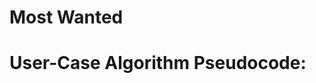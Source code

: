 # Most Wanted 

# User-Case Algorithm Pseudocode:
<!-- TODO: User-Case 1:  -->
<!-- 
(10 points): As a user, I want to be able to search for someone based on a single criterion
- You should be able to find and return a list of people who match the search 
-->



<!-- TODO: User-Case 2:  -->
<!-- 
(15 points): As a user, I want to be able to search for someone based on multiple traits (up to a
maximum of five criteria at once).
- i.e., if you search for Gender: male and Eye Color: blue, you should get back a list of people who
match the search. In this case, it will be only people who are male with blue eyes. 
-->



<!-- TODO: User-Case 3:  -->
<!-- 
(15 points): As a user, after locating a person, I want to see only that person’s descendants (display the
names of the descendants). 
-->



<!-- TODO: User-Case 4:  -->
<!-- 
(15 points): As a user, after locating a person, I want to see only that person’s immediate family
members, displaying the names of the family members and their relation to the found person.
- i.e., parents, spouse, siblings
 -->